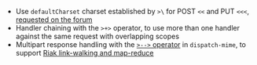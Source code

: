 * Use `defaultCharset` charset established by `>\` for POST `<<` and PUT `<<<`, [requested on the forum][charset]
* Handler chaining with the `>+>` operator, to use more than one handler against the same request with overlapping scopes
* Multipart response handling with the [`>-->` operator][mime] in `dispatch-mime`, to support [Riak link-walking and map-reduce][riak]

[charset]: http://n2.nabble.com/Charset-issue-td4664456.html#a4664456
[riak]: http://blog.basho.com/2010/02/24/link-walking-by-example/
[mime]: http://databinder.net/dispatch-doc/dispatch/mime/Mime$object.MimeRequest.html